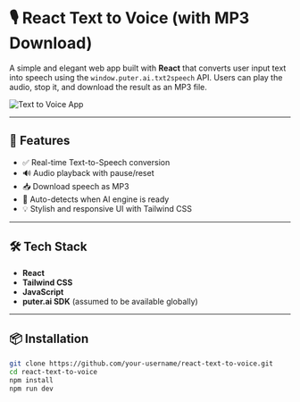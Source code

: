 # 🎙️ React Text to Voice (with MP3 Download)

A simple and elegant web app built with **React** that converts user input text into speech using the `window.puter.ai.txt2speech` API. Users can play the audio, stop it, and download the result as an MP3 file.

![Text to Voice App](https://github.com/user-attachments/assets/4fc77758-0fcb-4921-925f-328dcd152bae)

---

## 🚀 Features

- ✅ Real-time Text-to-Speech conversion  
- 🔊 Audio playback with pause/reset  
- 📥 Download speech as MP3  
- 🧠 Auto-detects when AI engine is ready  
- 💡 Stylish and responsive UI with Tailwind CSS  

---

## 🛠️ Tech Stack

- **React**
- **Tailwind CSS**
- **JavaScript**
- **puter.ai SDK** (assumed to be available globally)

---

## 📦 Installation

```bash
git clone https://github.com/your-username/react-text-to-voice.git
cd react-text-to-voice
npm install
npm run dev

